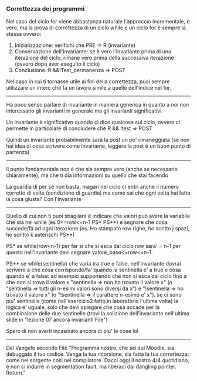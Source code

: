 ### Correttezza dei programmi


Nel caso del ciclo for viene abbastanza naturale l'approccio incrementale, è vero, ma la prova di correttezza di un ciclo while e un ciclo for è sempre la stessa ovvero:
 
1. Inizializzazione: verifichi che PRE => R (invariante)
2. Conservazione dell'invariante: se è vero l'invariante prima di una iterazione del ciclo, rimane vero prima della successiva iterazione (ovvero dopo aver eseguito il ciclo)
3. Conclusione. R &&!Test_permanenza => POST

Nel caso in cui ti tornasse utile ai fini della correttezza, puoi sempre utilizzare un intero che fa un lavoro simile a quello dell'indice nel for.

---

Ha poco senso parlare di invariante in maniera generica in quanto a noi non interessano gli invarianti in generale ma gli invarianti significativi.

Un invariante è significativo quando ci dice qualcosa sul ciclo, ovvero ci permette in particolare di concludere che R && !test => POST

Quindi un invariante probabilmente sarà la post un po' rimaneggiata (se non hai idea di cosa scrivere come invariante, leggere la post è un buon punto di partenza)

---

Il punto fondamentale non è che sia sempre vero (anche se necessario chiaramente),  ma che ti dia informazioni su quello che stai facendo

La guardia di per sé non basta,  magari nel ciclo ci entri anche il numero corretto di volte (condizione di guardia) ma come sai che ogni volta hai fatto la cosa giusta? Con l'invariante

---

Quello di cui non ti puoi sbagliare è indicare che valori può avere la variabile che stá nel while (es 0<=row<=n-1 PS* PS**) e segnare che cosa succede/fá ad ogni iterazione (es. Ho stampato row righe, ho scritto j spazi, ho scritto k asterischi PS**)

PS* se while(row<n-1) per far si che si esca dal ciclo row sara' = n-1 per questo nell'invariante devi segnare valore_base<=row<=n-1.

PS** se while(sentinella) che varia tra true e false, nell'invariante dovrai scrivere a che cosa corrisponde/fa' quando la sentinella e' a true e cosa quando e' a false: ad esempio supponendo che non si esca dal ciclo fino a che non si trova il valore x "sentinella => non ho trovato il valore x" (o "sentinella => tutti gli n-esimi valori sono diversi da x") e "!sentinella => ho trovato il valore x" (o "!sentinella => il carattere n-esimo e' x"). 
se ci sono piu' sentinelle (come nell'esercizio2 fatto in laboratorio l'ultima volta) la logica e' uguale, solo che devi spiegare che cosa accade per la combinaione delle due sentinelle (trovi la solizione dell'invariante nell'ultima slide in "lezione 07 ancora invarianti File")

Spero di non averti incasinato ancora di piu' le cose lol

---

Dal Vangelo secondo Filé
"Programma nostro, che sei sul Moodle, sia debuggato il tuo codice. Venga la tua ricorsione, sia fatta la tua correttezza: come nel sorgente così nel compilatore. Dacci oggi il nostro 4/4 quotidiano, e non ci indurre in segmentation fault, ma liberaci dai dangling pointer.
Return."